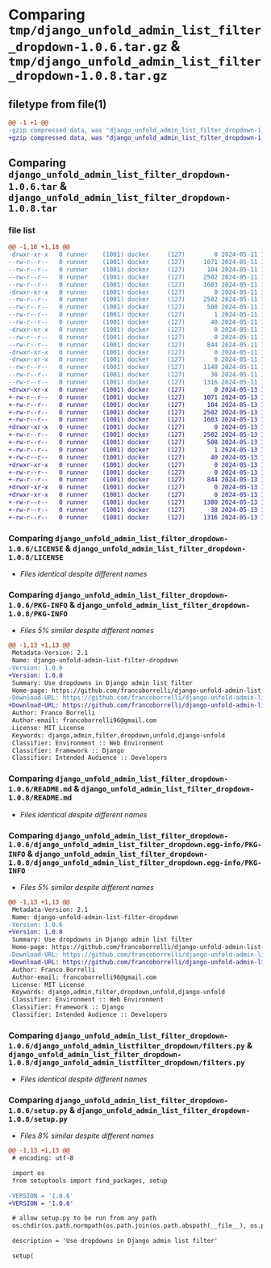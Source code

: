 # Comparing `tmp/django_unfold_admin_list_filter_dropdown-1.0.6.tar.gz` & `tmp/django_unfold_admin_list_filter_dropdown-1.0.8.tar.gz`

## filetype from file(1)

```diff
@@ -1 +1 @@
-gzip compressed data, was "django_unfold_admin_list_filter_dropdown-1.0.6.tar", last modified: Sat May 11 15:45:22 2024, max compression
+gzip compressed data, was "django_unfold_admin_list_filter_dropdown-1.0.8.tar", last modified: Mon May 13 16:51:38 2024, max compression
```

## Comparing `django_unfold_admin_list_filter_dropdown-1.0.6.tar` & `django_unfold_admin_list_filter_dropdown-1.0.8.tar`

### file list

```diff
@@ -1,18 +1,18 @@
-drwxr-xr-x   0 runner    (1001) docker     (127)        0 2024-05-11 15:45:22.700821 django_unfold_admin_list_filter_dropdown-1.0.6/
--rw-r--r--   0 runner    (1001) docker     (127)     1071 2024-05-11 15:45:19.000000 django_unfold_admin_list_filter_dropdown-1.0.6/LICENSE
--rw-r--r--   0 runner    (1001) docker     (127)      104 2024-05-11 15:45:19.000000 django_unfold_admin_list_filter_dropdown-1.0.6/MANIFEST.in
--rw-r--r--   0 runner    (1001) docker     (127)     2502 2024-05-11 15:45:22.700821 django_unfold_admin_list_filter_dropdown-1.0.6/PKG-INFO
--rw-r--r--   0 runner    (1001) docker     (127)     1603 2024-05-11 15:45:19.000000 django_unfold_admin_list_filter_dropdown-1.0.6/README.md
-drwxr-xr-x   0 runner    (1001) docker     (127)        0 2024-05-11 15:45:22.700821 django_unfold_admin_list_filter_dropdown-1.0.6/django_unfold_admin_list_filter_dropdown.egg-info/
--rw-r--r--   0 runner    (1001) docker     (127)     2502 2024-05-11 15:45:22.000000 django_unfold_admin_list_filter_dropdown-1.0.6/django_unfold_admin_list_filter_dropdown.egg-info/PKG-INFO
--rw-r--r--   0 runner    (1001) docker     (127)      508 2024-05-11 15:45:22.000000 django_unfold_admin_list_filter_dropdown-1.0.6/django_unfold_admin_list_filter_dropdown.egg-info/SOURCES.txt
--rw-r--r--   0 runner    (1001) docker     (127)        1 2024-05-11 15:45:22.000000 django_unfold_admin_list_filter_dropdown-1.0.6/django_unfold_admin_list_filter_dropdown.egg-info/dependency_links.txt
--rw-r--r--   0 runner    (1001) docker     (127)       40 2024-05-11 15:45:22.000000 django_unfold_admin_list_filter_dropdown-1.0.6/django_unfold_admin_list_filter_dropdown.egg-info/top_level.txt
-drwxr-xr-x   0 runner    (1001) docker     (127)        0 2024-05-11 15:45:22.700821 django_unfold_admin_list_filter_dropdown-1.0.6/django_unfold_admin_listfilter_dropdown/
--rw-r--r--   0 runner    (1001) docker     (127)        0 2024-05-11 15:45:19.000000 django_unfold_admin_list_filter_dropdown-1.0.6/django_unfold_admin_listfilter_dropdown/__init__.py
--rw-r--r--   0 runner    (1001) docker     (127)      844 2024-05-11 15:45:19.000000 django_unfold_admin_list_filter_dropdown-1.0.6/django_unfold_admin_listfilter_dropdown/filters.py
-drwxr-xr-x   0 runner    (1001) docker     (127)        0 2024-05-11 15:45:22.696821 django_unfold_admin_list_filter_dropdown-1.0.6/django_unfold_admin_listfilter_dropdown/templates/
-drwxr-xr-x   0 runner    (1001) docker     (127)        0 2024-05-11 15:45:22.700821 django_unfold_admin_list_filter_dropdown-1.0.6/django_unfold_admin_listfilter_dropdown/templates/django_unfold_admin_listfilter_dropdown/
--rw-r--r--   0 runner    (1001) docker     (127)     1148 2024-05-11 15:45:19.000000 django_unfold_admin_list_filter_dropdown-1.0.6/django_unfold_admin_listfilter_dropdown/templates/django_unfold_admin_listfilter_dropdown/dropdown_filter.html
--rw-r--r--   0 runner    (1001) docker     (127)       38 2024-05-11 15:45:22.700821 django_unfold_admin_list_filter_dropdown-1.0.6/setup.cfg
--rw-r--r--   0 runner    (1001) docker     (127)     1316 2024-05-11 15:45:19.000000 django_unfold_admin_list_filter_dropdown-1.0.6/setup.py
+drwxr-xr-x   0 runner    (1001) docker     (127)        0 2024-05-13 16:51:38.476067 django_unfold_admin_list_filter_dropdown-1.0.8/
+-rw-r--r--   0 runner    (1001) docker     (127)     1071 2024-05-13 16:51:35.000000 django_unfold_admin_list_filter_dropdown-1.0.8/LICENSE
+-rw-r--r--   0 runner    (1001) docker     (127)      104 2024-05-13 16:51:35.000000 django_unfold_admin_list_filter_dropdown-1.0.8/MANIFEST.in
+-rw-r--r--   0 runner    (1001) docker     (127)     2502 2024-05-13 16:51:38.476067 django_unfold_admin_list_filter_dropdown-1.0.8/PKG-INFO
+-rw-r--r--   0 runner    (1001) docker     (127)     1603 2024-05-13 16:51:35.000000 django_unfold_admin_list_filter_dropdown-1.0.8/README.md
+drwxr-xr-x   0 runner    (1001) docker     (127)        0 2024-05-13 16:51:38.476067 django_unfold_admin_list_filter_dropdown-1.0.8/django_unfold_admin_list_filter_dropdown.egg-info/
+-rw-r--r--   0 runner    (1001) docker     (127)     2502 2024-05-13 16:51:38.000000 django_unfold_admin_list_filter_dropdown-1.0.8/django_unfold_admin_list_filter_dropdown.egg-info/PKG-INFO
+-rw-r--r--   0 runner    (1001) docker     (127)      508 2024-05-13 16:51:38.000000 django_unfold_admin_list_filter_dropdown-1.0.8/django_unfold_admin_list_filter_dropdown.egg-info/SOURCES.txt
+-rw-r--r--   0 runner    (1001) docker     (127)        1 2024-05-13 16:51:38.000000 django_unfold_admin_list_filter_dropdown-1.0.8/django_unfold_admin_list_filter_dropdown.egg-info/dependency_links.txt
+-rw-r--r--   0 runner    (1001) docker     (127)       40 2024-05-13 16:51:38.000000 django_unfold_admin_list_filter_dropdown-1.0.8/django_unfold_admin_list_filter_dropdown.egg-info/top_level.txt
+drwxr-xr-x   0 runner    (1001) docker     (127)        0 2024-05-13 16:51:38.476067 django_unfold_admin_list_filter_dropdown-1.0.8/django_unfold_admin_listfilter_dropdown/
+-rw-r--r--   0 runner    (1001) docker     (127)        0 2024-05-13 16:51:35.000000 django_unfold_admin_list_filter_dropdown-1.0.8/django_unfold_admin_listfilter_dropdown/__init__.py
+-rw-r--r--   0 runner    (1001) docker     (127)      844 2024-05-13 16:51:35.000000 django_unfold_admin_list_filter_dropdown-1.0.8/django_unfold_admin_listfilter_dropdown/filters.py
+drwxr-xr-x   0 runner    (1001) docker     (127)        0 2024-05-13 16:51:38.476067 django_unfold_admin_list_filter_dropdown-1.0.8/django_unfold_admin_listfilter_dropdown/templates/
+drwxr-xr-x   0 runner    (1001) docker     (127)        0 2024-05-13 16:51:38.476067 django_unfold_admin_list_filter_dropdown-1.0.8/django_unfold_admin_listfilter_dropdown/templates/django_unfold_admin_listfilter_dropdown/
+-rw-r--r--   0 runner    (1001) docker     (127)     1380 2024-05-13 16:51:35.000000 django_unfold_admin_list_filter_dropdown-1.0.8/django_unfold_admin_listfilter_dropdown/templates/django_unfold_admin_listfilter_dropdown/dropdown_filter.html
+-rw-r--r--   0 runner    (1001) docker     (127)       38 2024-05-13 16:51:38.476067 django_unfold_admin_list_filter_dropdown-1.0.8/setup.cfg
+-rw-r--r--   0 runner    (1001) docker     (127)     1316 2024-05-13 16:51:35.000000 django_unfold_admin_list_filter_dropdown-1.0.8/setup.py
```

### Comparing `django_unfold_admin_list_filter_dropdown-1.0.6/LICENSE` & `django_unfold_admin_list_filter_dropdown-1.0.8/LICENSE`

 * *Files identical despite different names*

### Comparing `django_unfold_admin_list_filter_dropdown-1.0.6/PKG-INFO` & `django_unfold_admin_list_filter_dropdown-1.0.8/PKG-INFO`

 * *Files 5% similar despite different names*

```diff
@@ -1,13 +1,13 @@
 Metadata-Version: 2.1
 Name: django-unfold-admin-list-filter-dropdown
-Version: 1.0.6
+Version: 1.0.8
 Summary: Use dropdowns in Django admin list filter
 Home-page: https://github.com/francoborrelli/django-unfold-admin-list-filter-dropdown
-Download-URL: https://github.com/francoborrelli/django-unfold-admin-list-filter-dropdow/archive/1.0.6.zip
+Download-URL: https://github.com/francoborrelli/django-unfold-admin-list-filter-dropdow/archive/1.0.8.zip
 Author: Franco Borrelli
 Author-email: francoborrelli96@gmail.com
 License: MIT License
 Keywords: django,admin,filter,dropdown,unfold,django-unfold
 Classifier: Environment :: Web Environment
 Classifier: Framework :: Django
 Classifier: Intended Audience :: Developers
```

### Comparing `django_unfold_admin_list_filter_dropdown-1.0.6/README.md` & `django_unfold_admin_list_filter_dropdown-1.0.8/README.md`

 * *Files identical despite different names*

### Comparing `django_unfold_admin_list_filter_dropdown-1.0.6/django_unfold_admin_list_filter_dropdown.egg-info/PKG-INFO` & `django_unfold_admin_list_filter_dropdown-1.0.8/django_unfold_admin_list_filter_dropdown.egg-info/PKG-INFO`

 * *Files 5% similar despite different names*

```diff
@@ -1,13 +1,13 @@
 Metadata-Version: 2.1
 Name: django-unfold-admin-list-filter-dropdown
-Version: 1.0.6
+Version: 1.0.8
 Summary: Use dropdowns in Django admin list filter
 Home-page: https://github.com/francoborrelli/django-unfold-admin-list-filter-dropdown
-Download-URL: https://github.com/francoborrelli/django-unfold-admin-list-filter-dropdow/archive/1.0.6.zip
+Download-URL: https://github.com/francoborrelli/django-unfold-admin-list-filter-dropdow/archive/1.0.8.zip
 Author: Franco Borrelli
 Author-email: francoborrelli96@gmail.com
 License: MIT License
 Keywords: django,admin,filter,dropdown,unfold,django-unfold
 Classifier: Environment :: Web Environment
 Classifier: Framework :: Django
 Classifier: Intended Audience :: Developers
```

### Comparing `django_unfold_admin_list_filter_dropdown-1.0.6/django_unfold_admin_listfilter_dropdown/filters.py` & `django_unfold_admin_list_filter_dropdown-1.0.8/django_unfold_admin_listfilter_dropdown/filters.py`

 * *Files identical despite different names*

### Comparing `django_unfold_admin_list_filter_dropdown-1.0.6/setup.py` & `django_unfold_admin_list_filter_dropdown-1.0.8/setup.py`

 * *Files 8% similar despite different names*

```diff
@@ -1,13 +1,13 @@
 # encoding: utf-8
 
 import os
 from setuptools import find_packages, setup
 
-VERSION = '1.0.6'
+VERSION = '1.0.8'
 
 # allow setup.py to be run from any path
 os.chdir(os.path.normpath(os.path.join(os.path.abspath(__file__), os.pardir)))
 
 description = 'Use dropdowns in Django admin list filter'
 
 setup(
```

